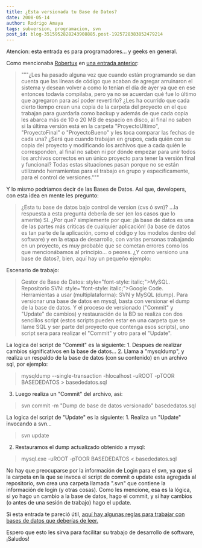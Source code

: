```yaml
---
title: ¿Esta versionada tu Base de Datos?
date: 2008-05-14
author: Rodrigo Amaya
tags: subversion, programacion, svn
post_id: blog-3515952828243908885.post-1925728383852479214
---
```


Atencion: esta entrada es para programadores... y geeks en general.

Como mencionaba [Robertux](http://www.blogger.com/profile/15615123126956711175) en [una entrada anterior](http://srbyte.blogspot.com/2008/03/programemos-mejor-subversion.html):

> """¿Les ha
> pasado alguna vez que cuando están programando se dan cuenta que las líneas de código que
> acaban de agregar arruinaron el sistema y desean volver a como lo tenían el día de ayer ya que
> en ese entonces todavía compilaba, pero ya no se acuerdan qué fue lo último que agregaron para
> así poder revertirlo?
> ¿Les ha ocurrido que cada cierto tiempo crean
> una copia de la carpeta del proyecto en el que trabajan para guardarla como backup y además de
> que cada copia les abarca más de 10 o 20 MB de espacio en disco, al final no saben si la
> última versión está en la carpeta "ProyectoUltimo", "ProyectoFinal" o "ProyectoBueno" y les
> toca comparar las fechas de cada una?
> ¿Será que cuando trabajan en
> grupos, cada quién con su copia del proyecto y modificando los archivos que a cada quién le
> corresponden, al final no saben ni por dónde empezar para unir todos los archivos correctos en
> un único proyecto para tener la versión final y funcional?
> Todas estas
> situaciones pasan porque no se están utilizando herramientas para el trabajo en grupo y
> específicamente, para el control de versiones."""

Y lo mismo podríamos decir de las Bases de Datos. Así que, developers, con esta idea en mente les pregunto:
> ¿Esta tu base de datos bajo control
> de version (cvs ó svn)?
...la respuesta a esta pregunta debería de ser (en los casos que lo amerite) SI. ¿Por que? simplemente por que:
> ¡la base de datos es una de las partes más criticas de cualquier
> aplicación! (la base de datos es tan parte de la aplicación, como el código y los modelos
> dentro del software)
y en la etapa de desarrollo, con varias personas trabajando en un proyecto, es muy probable que se cometan errores como los que mencionábamos al principio... o peores. ¿Y como versiono una base de datos?, bien, aquí hay un pequeño ejemplo:

Escenario de trabajo:

> Gestor de Base de Datos: style="font-style: italic;">MySQL.
> Repositorio SVN: style="font-style: italic;">Google Code.
> Herramientas a usar
> (multiplataforma): SVN y MySQL
> (dump).
Para versionar una base de datos en mysql, basta con versionar el dump de la base de datos. Y el proceso de versionado ("Commit" y "Update" de cambios) y restauración de la BD se realiza con dos sencillos script (estos scripts pueden estar en una carpeta que se llame SQL y ser parte del proyecto que contenga esos scripts), uno script sera para realizar el "Commit" y otro para el "Update".

La logica del script de "Commit" es la siguiente: 1. Despues de realizar cambios significativos en la base de datos... 2. Llama a "mysqldump", y realiza un respaldo de la base de datos (con su contenido) en un archivo sql, por ejemplo:

> mysqldump
> --single-transaction -hlocalhost -uROOT -pTOOR BASEDEDATOS >
> basededatos.sql

3. Luego realiza un "Commit" del archivo, asi:

> svn commit -m "Dump de base de datos versionado"
> basededatos.sql

La logica del script de "Update" es la siguiente: 1. Realiza un "Update" invocando a svn...

> svn update
2. Restauramos el dump actualizado obtenido a mysql:

> mysql.exe -uROOT -pTOOR
> BASEDEDATOS < basededatos.sql

No hay que preocuparse por la información de Login para el svn, ya que si la carpeta en la que se invoca el script de commit o update esta agregada al repositorio, svn crea una carpeta llamada ".svn" que contiene la información de login (y otras cosas). Como les mencione, esa es la lógica, si yo hago un cambio a la base de datos, hago el commit, y si hay cambios (o antes de una sesión de trabajo) hago el update.

Si esta entrada te pareció útil, [aquí hay algunas reglas para trabajar con bases de datos que deberías de leer.](http://srbyte.blogspot.com/2008/05/3-reglas-al-trabajar-con-bases-de-datos.html)

Espero que esto les sirva para facilitar su trabajo de desarrollo de software, ¡Saludos!
